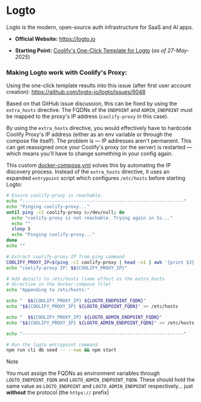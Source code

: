 # Logto

Logto is the modern, open-source auth infrastructure for SaaS and AI apps.

- **Official Website:** https://logto.io

- **Starting Point:** [Coolify's One-Click Template for Logto](https://github.com/coollabsio/coolify/blob/v4.x/templates/compose/logto.yaml) (_as of 27-May-2025_)

### Making Logto work with Coolify's Proxy:

Using the one-click template results into this issue (after first user account creation): https://github.com/logto-io/logto/issues/6048

Based on that GitHub issue discussion, this can be fixed by using the `extra_hosts` directive. The FQDNs of the `ENDPOINT` and `ADMIN_ENDPOINT` must be mapped to the proxy's IP address (`coolify-proxy` in this case).

By using the `extra_hosts` directive, you would effectively have to hardcode Coolify Proxy's IP address (either as an env variable or through the compose file itself). The problem is — IP addresses aren't permanent. This can get reassigned once your Coolify's proxy (or the server) is restarted — which means you'll have to change something in your config again.

This custom [docker-compose.yml](./docker-compose.yaml) solves this by automating the IP discovery process. Instead of the `extra_hosts` directive, it uses an expanded `entrypoint` script which configures `/etc/hosts` before starting Logto:

```sh
# Ensure coolify-proxy is reachable.
echo "------------------------------------------------------------"
echo "Pinging coolify-proxy..."
until ping -c1 coolify-proxy &>/dev/null; do
  echo "coolify-proxy is not reachable. Trying again in 5s..."
  echo ""
  sleep 5
  echo "Pinging coolify-proxy..."
done
echo ""

# Extract coolify-proxy IP from ping command
COOLIFY_PROXY_IP=$(ping -c1 coolify-proxy | head -n1 | awk '{print $3}' | tr -d '():')
echo "coolify-proxy IP: $${COOLIFY_PROXY_IP}"

# Add details to /etc/hosts (same effect as the extra_hosts
# directive in the docker-compose file)
echo "Appending to /etc/hosts:"

echo "  $${COOLIFY_PROXY_IP} ${LOGTO_ENDPOINT_FQDN}"
echo "$${COOLIFY_PROXY_IP} ${LOGTO_ENDPOINT_FQDN}" >> /etc/hosts

echo "  $${COOLIFY_PROXY_IP} ${LOGTO_ADMIN_ENDPOINT_FQDN}"
echo "$${COOLIFY_PROXY_IP} ${LOGTO_ADMIN_ENDPOINT_FQDN}" >> /etc/hosts

echo "------------------------------------------------------------"

# Run the logto entrypoint command
npm run cli db seed -- --swe && npm start
```

> [!NOTE]
>
> You must assign the FQDNs as environment variables through `LOGTO_ENDPOINT_FQDN` and `LOGTO_ADMIN_ENDPOINT_FQDN`. These should hold the same value as `LOGTO_ENDPOINT` and `LOGTO_ADMIN_ENDPOINT` respectively... just **without** the protocol (the `https://` prefix)

###
